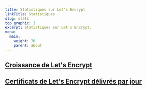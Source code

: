 ```yaml
---
title: Statistiques sur Let's Encrypt
linkTitle: Statistiques
slug: stats
top_graphic: 3
excerpt: Statistiques sur Let's Encrypt.
menu:
  main:
    weight: 70
    parent: about
---
```


<div class="figure">
  <h2><a name="growth" href="#growth"
    >Croissance de Let's Encrypt</a></h2>
  <div id="activeUsage" title="Croissance de Let's Encrypt" class="statsgraph"></div>
</div>

<div class="figure">
  <h2><a name="daily-issuance" href="#daily-issuance"
    >Certificats de Let's Encrypt délivrés par jour</a></h2>
  <div id="issuancePerDay" title="Certificats de Let's Encrypt délivrés par jour" class="statsgraph"></div>
</div>

<script src="/js/stats.js" async></script>
<script src="/js/plotly-min.js" async></script>
